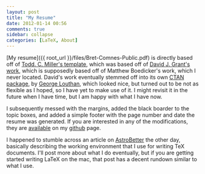 ```yaml
---
layout: post
title: "My Resume"
date: 2012-01-14 00:56
comments: true
sidebar: collapse
categories: [LaTeX, About]
---
```


[My resume]({{ root_url }}/files/Bret-Comnes-Public.pdf) is directly based off of [Todd. C. Miller's template](http://www.gratisoft.us/todd/resume.html), which was based off of [David J. Grant's work](http://www.davidgrant.ca/latex_resume_template), which is supposedly based off of Matthew Boedicker's work, which I never located.  David's work eventually stemmed off into its own [CTAN package](http://tug.ctan.org/pkg/tucv), by [George Louthan](http://www.georgelouthan.com/), which looked nice, but turned out to be not as flexible as I hoped, so I have yet to make use of it. I might revisit it in the future when I have time, but I am happy with what I have now.

I subsequently messed with the margins, added the black boarder to the topic boxes, and added a simple footer with the page number and date the resume was generated.  If you are interested in any of the modifications, they are [available](https://github.com/bcomnes/Resume) on my [github](https://github.com/bcomnes) page.

I happened to stumble across an article on [AstroBetter](http://www.astrobetter.com/how-and-why-to-use-textmate-for-latex/) the other day, basically describing the working environment that I use for writing TeX documents.  I'll post more about what I do eventually, but if you are getting started writing LaTeX on the mac, that post has a decent rundown similar to what I use.